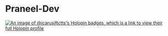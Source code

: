 # Praneel-Dev

[![An image of @icarusiftctts's Holopin badges, which is a link to view their full Holopin profile](https://holopin.me/icarusiftctts)](https://holopin.io/@icarusiftctts)
